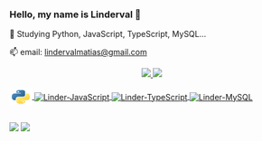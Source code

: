 ### Hello, my name is Linderval 👋

🌱 Studying Python, JavaScript, TypeScript, MySQL...

📫 email: lindervalmatias@gmail.com

<div align="center">
  <a href="https://github.com/Linderval-Moura">
  <img height="180em" src="https://github-readme-stats.vercel.app/api?username=Linderval-Moura&show_icons=true&theme=dark&include_all_commits=true&count_private=false"/>
  <img height="180em" src="https://github-readme-stats.vercel.app/api/top-langs/?username=Linderval-Moura&layout=compact&langs_count=7&theme=dark"/>
</div>
  <div style="display: inline_block"><br>
  <img align="center" alt="Linder-Python" height="30" width="40" src="https://raw.githubusercontent.com/devicons/devicon/master/icons/python/python-original.svg">
  <img align="center" alt="Linder-JavaScript" height="31" width="40" src="https://cdn.jsdelivr.net/gh/devicons/devicon/icons/javascript/javascript-original.svg">
  <img align="center" alt="Linder-TypeScript" height="32" width="40" src="https://cdn.jsdelivr.net/gh/devicons/devicon/icons/typescript/typescript-original.svg">
  <img align="center" alt="Linder-MySQL" height="33" width="40" src="https://cdn.jsdelivr.net/gh/devicons/devicon/icons/mysql/mysql-original.svg">
</div>
   
  ##
</div>
   <a href = "mailto:lindervalmatias@gmail.com"><img src="https://img.shields.io/badge/-Gmail-%23333?style=for-the-badge&logo=gmail&logoColor=white" target="_blank"></a>
   <a href="https://www.linkedin.com/in/linderval-matias/" target="_blank"><img src="https://img.shields.io/badge/-LinkedIn-%230077B5?style=for-the-badge&logo=linkedin&logoColor=white" target="_blank"></a> 

</div>
